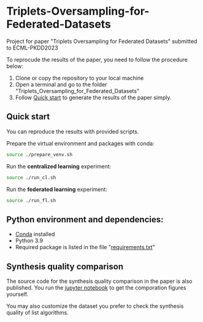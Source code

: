 # Triplets-Oversampling-for-Federated-Datasets
Project for paper "Triplets Oversampling for Federated Datasets" submitted to ECML-PKDD2023

To reprocude the results of the paper, you need to follow the procedure below:
1. Clone or copy the repository to your local machine
2. Open a terminal and go to the folder "Triplets_Oversampling_for_Federated_Datasets"
3. Follow [Quick start](#quick-start) to generate the results of the paper simply.

## Quick start
You can reproduce the results with provided scripts.

Prepare the virtual environment and packages with conda:
```bash
source ./prepare_venv.sh
```


Run the **centralized learning** experiment:
```bash
source ./run_cl.sh
```

Run the **federated learning** experiment:
```bash
source ./run_fl.sh
```


## Python environment and dependencies:
- [Conda](https://docs.conda.io/en/latest/miniconda.html) installed
- Python 3.9
- Required package is listed in the file "[requirements.txt](./requirements.txt)"

## Synthesis quality comparison
The source code for the synthesis quality comparison in the paper is also published.
You run the [jupyter notebook](./synthesis_quality.ipynb) to get the comporation figures yourself.

You may also customize the dataset you prefer to check the synthesis quality of list algorithms.